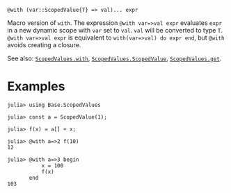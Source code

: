 ```
@with (var::ScopedValue{T} => val)... expr
```

Macro version of `with`. The expression `@with var=>val expr` evaluates `expr` in a new dynamic scope with `var` set to `val`. `val` will be converted to type `T`. `@with var=>val expr` is equivalent to `with(var=>val) do expr end`, but `@with` avoids creating a closure.

See also: [`ScopedValues.with`](@ref), [`ScopedValues.ScopedValue`](@ref), [`ScopedValues.get`](@ref).

# Examples

```jldoctest
julia> using Base.ScopedValues

julia> const a = ScopedValue(1);

julia> f(x) = a[] + x;

julia> @with a=>2 f(10)
12

julia> @with a=>3 begin
           x = 100
           f(x)
       end
103
```
